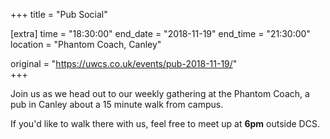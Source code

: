 +++
title = "Pub Social"

[extra]
time = "18:30:00"
end_date = "2018-11-19"
end_time = "21:30:00"
location = "Phantom Coach, Canley"

original = "https://uwcs.co.uk/events/pub-2018-11-19/"    
+++

Join us as we head out to our weekly gathering at the Phantom Coach, a pub in Canley about a 15 minute walk from campus.

If you'd like to walk there with us, feel free to meet up at **6pm** outside DCS.

